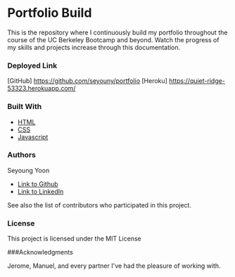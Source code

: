 # Portfolio Build

This is the repository where I continuously build my portfolio throughout the course of the UC Berkeley Bootcamp and beyond. 
Watch the progress of my skills and projects increase through this documentation.


### Deployed Link
[GitHub] https://github.com/seyouny/portfolio
[Heroku] https://quiet-ridge-53323.herokuapp.com/

### Built With

* [HTML](https://developer.mozilla.org/en-US/docs/Web/HTML)
* [CSS](https://developer.mozilla.org/en-US/docs/Web/CSS)
* [Javascript](https://developer.mozilla.org/en-US/docs/Web/JavaScript)


### Authors

Seyoung Yoon

- [Link to Github](https://github.com/seyouny)
- [Link to LinkedIn](https://www.linkedin.com/in/seyouny/)

See also the list of contributors who participated in this project.

### License
This project is licensed under the MIT License

###Acknowledgments

Jerome, Manuel, and every partner I've had the pleasure of working with.
